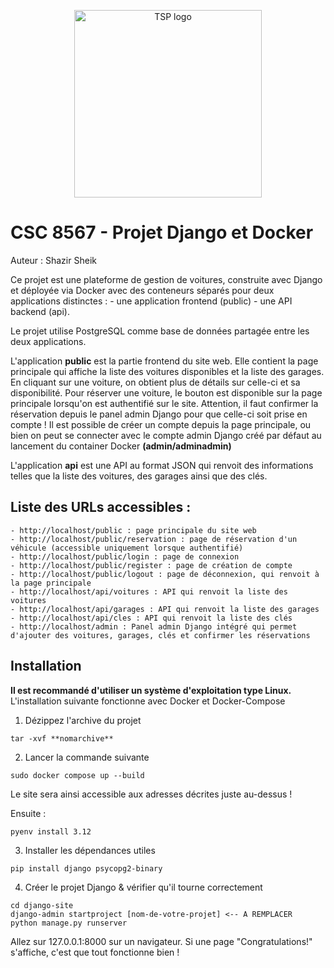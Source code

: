 <p align="center">
    <img src="https://github.com/user-attachments/assets/3ba5a526-c617-49c7-8165-30c3f3505d5c" width="300" alt="TSP logo">
</p>


# CSC 8567 - Projet Django et Docker

Auteur : Shazir Sheik

Ce projet est une plateforme de gestion de voitures, construite avec Django et déployée via Docker avec des conteneurs séparés pour deux applications distinctes : 
    - une application frontend (public) 
    - une API backend (api). 

Le projet utilise PostgreSQL comme base de données partagée entre les deux applications.

L'application **public** est la partie frontend du site web. Elle contient la page principale qui affiche la liste des voitures disponibles et la liste des garages. En cliquant sur une voiture, on obtient plus de détails sur celle-ci et sa disponibilité. Pour réserver une voiture, le bouton est disponible sur la page principale lorsqu'on est authentifié sur le site. Attention, il faut confirmer la réservation depuis le panel admin Django pour que celle-ci soit prise en compte !
Il est possible de créer un compte depuis la page principale, ou bien on peut se connecter avec le compte admin Django créé par défaut au lancement du container Docker **(admin/adminadmin)**

L'application **api** est une API au format JSON qui renvoit des informations telles que la liste des voitures, des garages ainsi que des clés.

## Liste des URLs accessibles :

    - http://localhost/public : page principale du site web
    - http://localhost/public/reservation : page de réservation d'un véhicule (accessible uniquement lorsque authentifié)
    - http://localhost/public/login : page de connexion
    - http://localhost/public/register : page de création de compte
    - http://localhost/public/logout : page de déconnexion, qui renvoit à la page principale
    - http://localhost/api/voitures : API qui renvoit la liste des voitures
    - http://localhost/api/garages : API qui renvoit la liste des garages
    - http://localhost/api/cles : API qui renvoit la liste des clés
    - http://localhost/admin : Panel admin Django intégré qui permet d'ajouter des voitures, garages, clés et confirmer les réservations


## Installation

**Il est recommandé d'utiliser un système d'exploitation type Linux.**
L'installation suivante fonctionne avec Docker et Docker-Compose

1. Dézippez l'archive du projet
```
tar -xvf **nomarchive**
```
   
2. Lancer la commande suivante
```
sudo docker compose up --build
```
Le site sera ainsi accessible aux adresses décrites juste au-dessus !

Ensuite :
```
pyenv install 3.12
```
3. Installer les dépendances utiles
```
pip install django psycopg2-binary
```
4. Créer le projet Django & vérifier qu'il tourne correctement
```
cd django-site
django-admin startproject [nom-de-votre-projet] <-- A REMPLACER
python manage.py runserver
```
Allez sur 127.0.0.1:8000 sur un navigateur. Si une page "Congratulations!" s'affiche, c'est que tout fonctionne bien !
